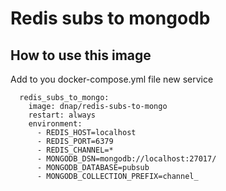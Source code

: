 # Redis subs to mongodb

## How to use this image
Add to you docker-compose.yml file new service
```
  redis_subs_to_mongo:
    image: dnap/redis-subs-to-mongo
    restart: always
    environment:
      - REDIS_HOST=localhost
      - REDIS_PORT=6379
      - REDIS_CHANNEL=*
      - MONGODB_DSN=mongodb://localhost:27017/
      - MONGODB_DATABASE=pubsub
      - MONGODB_COLLECTION_PREFIX=channel_
```
